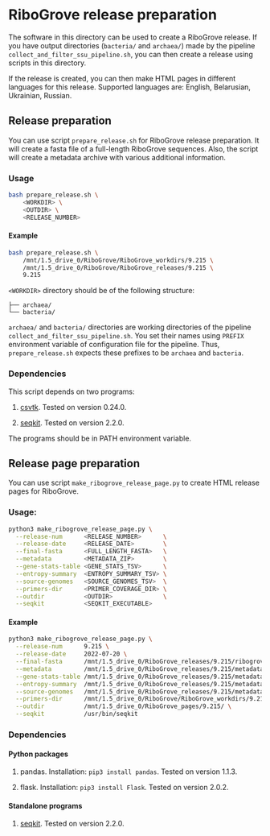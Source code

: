 # RiboGrove release preparation

The software in this directory can be used to create a RiboGrove release. If you have output directories (`bacteria/` and `archaea/`) made by the pipeline `collect_and_filter_ssu_pipeline.sh`, you can then create a release using scripts in this directory.

If the release is created, you can then make HTML pages in different languages for this release. Supported languages are: English, Belarusian, Ukrainian, Russian.

## Release preparation

You can use script `prepare_release.sh` for RiboGrove release preparation. It will create a fasta file of a full-length RiboGrove sequences. Also, the script will create a metadata archive with various additional information.

### Usage

```bash
bash prepare_release.sh \
    <WORKDIR> \
    <OUTDIR> \
    <RELEASE_NUMBER>
```

#### Example

```bash
bash prepare_release.sh \
    /mnt/1.5_drive_0/RiboGrove/RiboGrove_workdirs/9.215 \
    /mnt/1.5_drive_0/RiboGrove/RiboGrove_releases/9.215 \
    9.215
```

`<WORKDIR>` directory should be of the following structure:

```
├── archaea/
└── bacteria/
```

`archaea/` and `bacteria/` directories are working directories of the pipeline `collect_and_filter_ssu_pipeline.sh`. You set their names using `PREFIX` environment variable of configuration file for the pipeline. Thus, `prepare_release.sh` expects these prefixes to be `archaea` and `bacteria`.

### Dependencies

This script depends on two programs:

1. [csvtk](https://github.com/shenwei356/csvtk). Tested on version 0.24.0.

2. [seqkit](https://github.com/shenwei356/seqkit). Tested on version 2.2.0.

The programs should be in PATH environment variable.


## Release page preparation

You can use script `make_ribogrove_release_page.py` to create HTML release pages for RiboGrove.

### Usage:

```bash
python3 make_ribogrove_release_page.py \
  --release-num      <RELEASE_NUMBER>      \
  --release-date     <RELEASE_DATE>        \
  --final-fasta      <FULL_LENGTH_FASTA>   \
  --metadata         <METADATA_ZIP>        \
  --gene-stats-table <GENE_STATS_TSV>      \
  --entropy-summary  <ENTROPY_SUMMARY_TSV> \
  --source-genomes   <SOURCE_GENOMES_TSV>  \
  --primers-dir      <PRIMER_COVERAGE_DIR> \
  --outdir           <OUTDIR>              \
  --seqkit           <SEQKIT_EXECUTABLE>
```

#### Example

```bash
python3 make_ribogrove_release_page.py \
  --release-num      9.215 \
  --release-date     2022-07-20 \
  --final-fasta      /mnt/1.5_drive_0/RiboGrove_releases/9.215/ribogrove_9.215_sequences.fasta.gz \
  --metadata         /mnt/1.5_drive_0/RiboGrove_releases/9.215/metadata_ribogrove_9.215.zip \
  --gene-stats-table /mnt/1.5_drive_0/RiboGrove_releases/9.215/metadata/gene_seqs_statistics.tsv \
  --entropy-summary  /mnt/1.5_drive_0/RiboGrove_releases/9.215/metadata/entropy_summary.tsv \
  --source-genomes   /mnt/1.5_drive_0/RiboGrove_releases/9.215/metadata/source_RefSeq_genomes.tsv \
  --primers-dir      /mnt/1.5_drive_0/RiboGrove/RiboGrove_workdirs/9.215/bacteria/primers_coverage \
  --outdir           /mnt/1.5_drive_0/RiboGrove_pages/9.215/ \
  --seqkit           /usr/bin/seqkit
```

### Dependencies

#### Python packages

1. pandas. Installation: `pip3 install pandas`. Tested on version 1.1.3.

2. flask. Installation: `pip3 install Flask`. Tested on version 2.0.2.

#### Standalone programs

1. [seqkit](https://github.com/shenwei356/seqkit). Tested on version 2.2.0.
